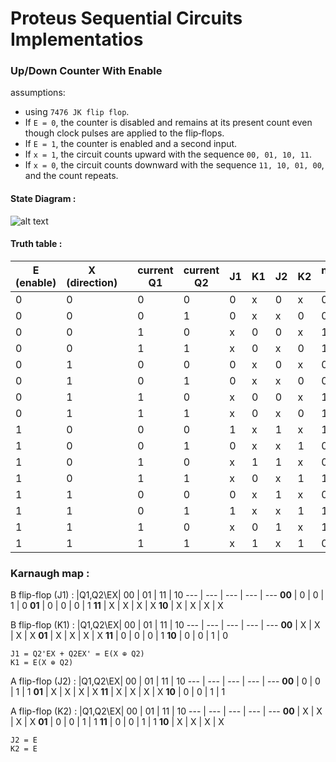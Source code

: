 ﻿
# Proteus Sequential Circuits Implementatios

### Up/Down Counter With Enable
assumptions:
- using `7476 JK flip flop`.
- If `E = 0`, the counter is disabled and remains at its present count even though clock pulses are applied to the flip‐flops.
- If `E = 1`, the counter is enabled and a second input.
- If `x = 1`, the circuit counts upward with the sequence `00, 01, 10, 11`.
- If `x = 0`, the circuit counts downward with the sequence `11, 10, 01, 00`, and the count repeats.

#### State Diagram :
![alt text](https://github.com/arvin2079/verilog-proj/blob/main/proteus%20implementations/sequentioal%20circuits/media/StateDiagram.png
 "State Diagram")

#### Truth table :

E (enable) | X (direction) || current Q1 | current Q2 | J1 | K1 | J2 | K2 | next Q1 | next Q2 | 
--- | --- | --- | ---  | ---  | ---  | ---   | ---  | ---  | ---  | ---
0 | 0 || 0 | 0 | 0 | x | 0 | x | 0 | 0
0 | 0 || 0 | 1 | 0 | x | x | 0 | 0 | 1
0 | 0 || 1 | 0 | x | 0 | 0 | x | 1 | 0
0 | 0 || 1 | 1 | x | 0 | x | 0 | 1 | 1
0 | 1 || 0 | 0 | 0 | x | 0 | x | 0 | 0
0 | 1 || 0 | 1 | 0 | x | x | 0 | 0 | 1
0 | 1 || 1 | 0 | x | 0 | 0 | x | 1 | 0
0 | 1 || 1 | 1 | x | 0 | x | 0 | 1 | 1
1 | 0 || 0 | 0 | 1 | x | 1 | x | 1 | 1
1 | 0 || 0 | 1 | 0 | x | x | 1 | 0 | 0
1 | 0 || 1 | 0 | x | 1 | 1 | x | 0 | 1
1 | 0 || 1 | 1 | x | 0 | x | 1 | 1 | 0
1 | 1 || 0 | 0 | 0 | x | 1 | x | 0 | 1
1 | 1 || 0 | 1 | 1 | x | x | 1 | 1 | 0
1 | 1 || 1 | 0 | x | 0 | 1 | x | 1 | 1
1 | 1 || 1 | 1 | x | 1 | x | 1 | 0 | 0

### Karnaugh map :
B flip-flop (J1) :
|Q1,Q2\EX| 00 | 01 | 11 | 10
--- | --- | --- | --- | ---
**00** | 0 | 0 | 1 | 0
**01** | 0 | 0 | 0 | 1
**11** | X | X | X | X
**10** | X | X | X | X

B flip-flop (K1) :
|Q1,Q2\EX| 00 | 01 | 11 | 10
--- | --- | --- | --- | ---
**00** | X | X | X | X
**01** | X | X | X | X
**11** | 0 | 0 | 0 | 1
**10** | 0 | 0 | 1 | 0

```
J1 = Q2'EX + Q2EX' = E(X ⊕ Q2)
K1 = E(X ⊕ Q2)
```

A flip-flop (J2) :
|Q1,Q2\EX| 00 | 01 | 11 | 10
--- | --- | --- | --- | ---
**00** | 0 | 0 | 1 | 1
**01** | X | X | X | X
**11** | X | X | X | X
**10** | 0 | 0 | 1 | 1

A flip-flop (K2) :
|Q1,Q2\EX| 00 | 01 | 11 | 10
--- | --- | --- | --- | ---
**00** | X | X | X | X
**01** | 0 | 0 | 1 | 1
**11** | 0 | 0 | 1 | 1
**10** | X | X | X | X

```
J2 = E
K2 = E
```

